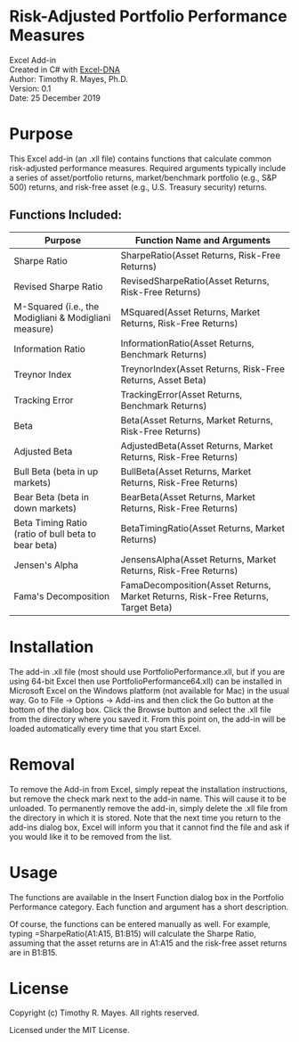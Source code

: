 # Risk-Adjusted Portfolio Performance Measures
Excel Add-in<br>Created in C# with [Excel-DNA](https://github.com/Excel-DNA/ExcelDna)<br>Author: Timothy R. Mayes, Ph.D.<br>Version: 0.1<br>Date: 25 December 2019

# Purpose
This Excel add-in (an .xll file) contains functions that calculate common risk-adjusted performance measures. Required arguments typically include a series of asset/portfolio returns, market/benchmark portfolio (e.g., S&P 500) returns, and risk-free asset (e.g., U.S. Treasury security) returns.

## Functions Included:
Purpose|Function Name and Arguments
-------|---------------------------
Sharpe Ratio|SharpeRatio(Asset Returns, Risk-Free Returns)
Revised Sharpe Ratio|RevisedSharpeRatio(Asset Returns, Risk-Free Returns)
M-Squared (i.e., the Modigliani & Modigliani measure)|MSquared(Asset Returns, Market Returns, Risk-Free Returns)
Information Ratio|InformationRatio(Asset Returns, Benchmark Returns)
Treynor Index|TreynorIndex(Asset Returns, Risk-Free Returns, Asset Beta)
Tracking Error|TrackingError(Asset Returns, Benchmark Returns)
Beta|Beta(Asset Returns, Market Returns, Risk-Free Returns)
Adjusted Beta|AdjustedBeta(Asset Returns, Market Returns, Risk-Free Returns)
Bull Beta (beta in up markets)|BullBeta(Asset Returns, Market Returns, Risk-Free Returns)
Bear Beta (beta in down markets)|BearBeta(Asset Returns, Market Returns, Risk-Free Returns)
Beta Timing Ratio (ratio of bull beta to bear beta)|BetaTimingRatio(Asset Returns, Market Returns)
Jensen's Alpha|JensensAlpha(Asset Returns, Market Returns, Risk-Free Returns)
Fama's Decomposition|FamaDecomposition(Asset Returns, Market Returns, Risk-Free Returns, Target Beta)

# Installation
The add-in .xll file (most should use PortfolioPerformance.xll, but if you are using 64-bit Excel then use PortfolioPerformance64.xll) can be installed in Microsoft Excel on the Windows platform (not available for Mac) in the usual way. Go to File -> Options -> Add-ins and then click the Go button at the bottom of the dialog box. Click the Browse button and select the .xll file from the directory where you saved it. From this point on, the add-in will be loaded automatically every time that you start Excel.

# Removal
To remove the Add-in from Excel, simply repeat the installation instructions, but remove the check mark next to the add-in name. This will cause it to be unloaded.
To permanently remove the add-in, simply delete the .xll file from the directory in which it is stored. Note that the next time you return to the add-ins dialog box, Excel will inform you that it cannot find the file and ask if you would like it to be removed from the list.

# Usage
The functions are available in the Insert Function dialog box in the Portfolio Performance category. Each function and argument has a short description.

Of course, the functions can be entered manually as well. For example, typing =SharpeRatio(A1:A15, B1:B15) will calculate the Sharpe Ratio, assuming that the asset returns are in A1:A15 and the risk-free asset returns are in B1:B15.


# License

Copyright (c) Timothy R. Mayes. All rights reserved.

Licensed under the MIT License.
